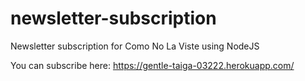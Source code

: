 # newsletter-subscription
Newsletter subscription for Como No La Viste using NodeJS

You can subscribe here: https://gentle-taiga-03222.herokuapp.com/
